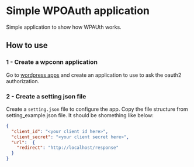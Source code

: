 
# Simple WPOAuth application

Simple application to show how WPAUth works.

## How to use

### 1 - Create a wpconn application

Go to [wordpress apps](https://developer.wordpress.com/apps) and
create an application to use to ask the oauth2 authorization.

### 2 - Create a setting json file

Create a `setting.json` file to configure the app. Copy the file structure
from setting_example.json file. It should be shomething like below:

```json
{
  "client_id": "<your client id here>",
  "client_secret": "<your client secret here>",
  "url":  {
    "redirect": "http://localhost/response"
  }
}
```

